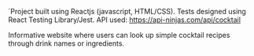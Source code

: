 `Project built using Reactjs (javascript, HTML/CSS).
Tests designed using React Testing Library/Jest.
API used: https://api-ninjas.com/api/cocktail

Informative website where users can look up simple cocktail recipes through drink names or ingredients.
